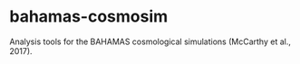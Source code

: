 # bahamas-cosmosim
Analysis tools for the BAHAMAS cosmological simulations (McCarthy et al., 2017). 

